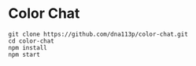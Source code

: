 # Color Chat 

```
git clone https://github.com/dna113p/color-chat.git
cd color-chat
npm install
npm start
```
